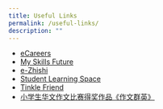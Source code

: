 ```yaml
---
title: Useful Links
permalink: /useful-links/
description: ""
---
```

*   [eCareers](https://ecareers.sg/)    
*   [My Skills Future](https://www.myskillsfuture.gov.sg/content/student/en/primary.html)    
*   [e-Zhishi](https://www.ezhishi.net/)
*   [Student Learning Space](https://vle.learning.moe.edu.sg/)    
*   [Tinkle Friend](https://www.tinklefriend.sg//)
*   [小学生华文作文比赛得奖作品《作文群英》](https://www.shhk.com.sg/zh/shhk-literary-awards/)